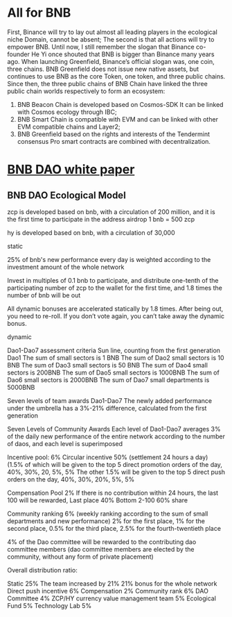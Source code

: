 # All for BNB

First, Binance will try to lay out almost all leading players in the ecological niche
Domain, cannot be absent;
The second is that all actions will try to empower BNB. Until now, I still remember the slogan that Binance co-founder He Yi once shouted that BNB is bigger than Binance many years ago.
When launching Greenfield, Binance’s official slogan was, one coin, three chains.
BNB Greenfield does not issue new native assets, but continues to use BNB as the core Token, one token, and three public chains.
Since then, the three public chains of BNB Chain have linked the three public chain worlds respectively to form an ecosystem:

1. BNB Beacon Chain is developed based on Cosmos-SDK
It can be linked with Cosmos ecology through IBC;
2. BNB Smart Chain is compatible with EVM and can be linked with other EVM compatible chains and Layer2;
3. BNB Greenfield based on the rights and interests of the Tendermint consensus
Pro smart contracts are combined with decentralization.

 # [BNB DAO white paper](https://github.com/LeonelErving/BNB-DAO/blob/main/pdf.pdf)





## BNB DAO Ecological Model

zcp is developed based on bnb, with a circulation of 200 million, and it is the first time to participate in the address airdrop 1 bnb = 500 zcp

hy is developed based on bnb, with a circulation of 30,000


static

25% of bnb's new performance every day is weighted according to the investment amount of the whole network

Invest in multiples of 0.1 bnb to participate, and distribute one-tenth of the participating number of zcp to the wallet for the first time, and 1.8 times the number of bnb will be out

All dynamic bonuses are accelerated statically by 1.8 times. After being out, you need to re-roll. If you don’t vote again, you can’t take away the dynamic bonus.

dynamic

Dao1-Dao7 assessment criteria
Sun line, counting from the first generation
Dao1 The sum of small sectors is 1 BNB
The sum of Dao2 small sectors is 10 BNB
The sum of Dao3 small sectors is 50 BNB
The sum of Dao4 small sectors is 200BNB
The sum of Dao5 small sectors is 1000BNB
The sum of Dao6 small sectors is 2000BNB
The sum of Dao7 small departments is 5000BNB


Seven levels of team awards Dao1-Dao7 The newly added performance under the umbrella has a 3%-21% difference, calculated from the first generation

Seven Levels of Community Awards
Each level of Dao1-Dao7 averages 3% of the daily new performance of the entire network according to the number of daos, and each level is superimposed

Incentive pool: 6%
Circular incentive 50% (settlement 24 hours a day)
(1.5% of which will be given to the top 5 direct promotion orders of the day, 40%, 30%, 20, 5%, 5%
The other 1.5% will be given to the top 5 direct push orders on the day, 40%, 30%, 20%, 5%, 5%

Compensation Pool 2%
If there is no contribution within 24 hours, the last 100 will be rewarded,
Last place 40%
Bottom 2-100 60% share

Community ranking 6% (weekly ranking according to the sum of small departments and new performance)
2% for the first place, 1% for the second place, 0.5% for the third place, 2.5% for the fourth-twentieth place

4% of the Dao committee will be rewarded to the contributing dao committee members (dao committee members are elected by the community, without any form of private placement)

Overall distribution ratio:

Static 25%
The team increased by 21%
21% bonus for the whole network
Direct push incentive 6%
Compensation 2%
Community rank 6%
DAO Committee 4%
ZCP/HY currency value management team 5%
Ecological Fund 5%
Technology Lab 5%
